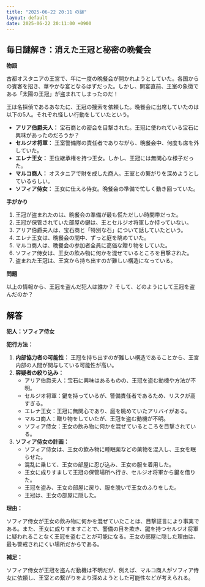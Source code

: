 ```yaml
---
title: "2025-06-22 20:11 の謎"
layout: default
date: 2025-06-22 20:11:00 +0900
---
```

## 毎日謎解き：消えた王冠と秘密の晩餐会

**物語**

古都オスタニアの王宮で、年に一度の晩餐会が開かれようとしていた。各国からの賓客を招き、華やかな宴となるはずだった。しかし、開宴直前、王室の象徴である「太陽の王冠」が盗まれてしまったのだ！

王は名探偵であるあなたに、王冠の捜索を依頼した。晩餐会に出席していたのは以下の5人。それぞれ怪しい行動をしていたという。

*   **アリア伯爵夫人：** 宝石商との密会を目撃された。王冠に使われている宝石に興味があったのだろうか？
*   **セルジオ将軍：** 王室警備隊の責任者でありながら、晩餐会中、何度も席を外していた。
*   **エレナ王女：** 王位継承権を持つ王女。しかし、王冠には無関心な様子だった。
*   **マルコ商人：** オスタニアで財を成した商人。王室との繋がりを深めようとしているらしい。
*   **ソフィア侍女：** 王女に仕える侍女。晩餐会の準備で忙しく動き回っていた。

**手がかり**

1.  王冠が盗まれたのは、晩餐会の準備が最も慌ただしい時間帯だった。
2.  王冠が保管されていた部屋の鍵は、王とセルジオ将軍しか持っていない。
3.  アリア伯爵夫人は、宝石商と「特別な石」について話していたという。
4.  エレナ王女は、晩餐会の間中、ずっと庭を眺めていた。
5.  マルコ商人は、晩餐会の参加者全員に高価な贈り物をしていた。
6.  ソフィア侍女は、王女の飲み物に何かを混ぜているところを目撃された。
7.  盗まれた王冠は、王宮から持ち出すのが難しい構造になっている。

**問題**

以上の情報から、王冠を盗んだ犯人は誰か？ そして、どのようにして王冠を盗んだのか？

## 解答

**犯人：ソフィア侍女**

**犯行方法：**

1.  **内部協力者の可能性：** 王冠を持ち出すのが難しい構造であることから、王宮内部の人間が関与している可能性が高い。
2.  **容疑者の絞り込み：**
    *   アリア伯爵夫人：宝石に興味はあるものの、王冠を盗む動機や方法が不明。
    *   セルジオ将軍：鍵を持っているが、警備責任者であるため、リスクが高すぎる。
    *   エレナ王女：王冠に無関心であり、庭を眺めていたアリバイがある。
    *   マルコ商人：贈り物をしていたが、王冠を盗む動機が不明。
    *   ソフィア侍女：王女の飲み物に何かを混ぜているところを目撃されている。
3.  **ソフィア侍女の計画：**
    *   ソフィア侍女は、王女の飲み物に睡眠薬などの薬物を混入し、王女を眠らせた。
    *   混乱に乗じて、王女の部屋に忍び込み、王女の服を着用した。
    *   王女に成りすまして王冠の保管場所へ行き、セルジオ将軍から鍵を借りた。
    *   王冠を盗み、王女の部屋に戻り、服を脱いで王女のふりをした。
    *   王冠は、王女の部屋に隠した。

**理由：**

ソフィア侍女が王女の飲み物に何かを混ぜていたことは、目撃証言により事実である。また、王女に成りすますことで、警備の目を欺き、鍵を持つセルジオ将軍に疑われることなく王冠を盗むことが可能になる。王女の部屋に隠した理由は、最も警戒されにくい場所だからである。

**補足：**

ソフィア侍女が王冠を盗んだ動機は不明だが、例えば、マルコ商人がソフィア侍女に依頼し、王室との繋がりをより深めようとした可能性などが考えられる。
